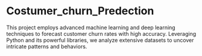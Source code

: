 # Costumer_churn_Predection
This project employs advanced machine learning and deep learning techniques to forecast customer churn rates with high accuracy. Leveraging Python and its powerful libraries, we analyze extensive datasets to uncover intricate patterns and behaviors. 
